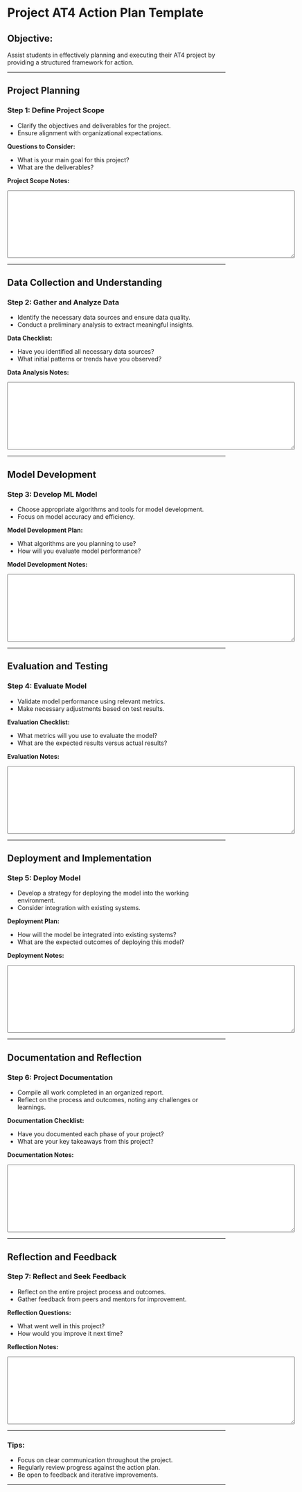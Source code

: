 # Project AT4 Action Plan Template

## Objective:
Assist students in effectively planning and executing their AT4 project by providing a structured framework for action.

---

## Project Planning

### Step 1: Define Project Scope
- Clarify the objectives and deliverables for the project.
- Ensure alignment with organizational expectations.

**Questions to Consider:**

- What is your main goal for this project?
- What are the deliverables?

**Project Scope Notes:**

<textarea rows="10" cols="80"></textarea>

---

## Data Collection and Understanding

### Step 2: Gather and Analyze Data
- Identify the necessary data sources and ensure data quality.
- Conduct a preliminary analysis to extract meaningful insights.

**Data Checklist:**

- Have you identified all necessary data sources?
- What initial patterns or trends have you observed?

**Data Analysis Notes:**

<textarea rows="10" cols="80"></textarea>

---

## Model Development

### Step 3: Develop ML Model
- Choose appropriate algorithms and tools for model development.
- Focus on model accuracy and efficiency.

**Model Development Plan:**

- What algorithms are you planning to use?
- How will you evaluate model performance?

**Model Development Notes:**

<textarea rows="10" cols="80"></textarea>

---

## Evaluation and Testing

### Step 4: Evaluate Model
- Validate model performance using relevant metrics.
- Make necessary adjustments based on test results.

**Evaluation Checklist:**

- What metrics will you use to evaluate the model?
- What are the expected results versus actual results?

**Evaluation Notes:**

<textarea rows="10" cols="80"></textarea>

---

## Deployment and Implementation

### Step 5: Deploy Model
- Develop a strategy for deploying the model into the working environment.
- Consider integration with existing systems.

**Deployment Plan:**

- How will the model be integrated into existing systems?
- What are the expected outcomes of deploying this model?

**Deployment Notes:**

<textarea rows="10" cols="80"></textarea>

---

## Documentation and Reflection

### Step 6: Project Documentation
- Compile all work completed in an organized report.
- Reflect on the process and outcomes, noting any challenges or learnings.

**Documentation Checklist:**

- Have you documented each phase of your project?
- What are your key takeaways from this project?

**Documentation Notes:**

<textarea rows="10" cols="80"></textarea>

---

## Reflection and Feedback

### Step 7: Reflect and Seek Feedback
- Reflect on the entire project process and outcomes.
- Gather feedback from peers and mentors for improvement.

**Reflection Questions:**

- What went well in this project?
- How would you improve it next time?

**Reflection Notes:**

<textarea rows="10" cols="80"></textarea>

---

### Tips:
- Focus on clear communication throughout the project.
- Regularly review progress against the action plan.
- Be open to feedback and iterative improvements.

---